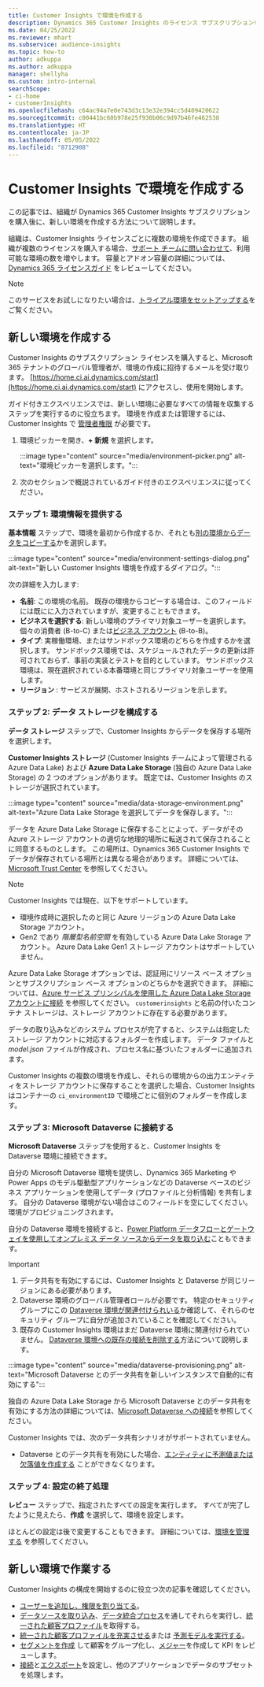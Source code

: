 ```yaml
---
title: Customer Insights で環境を作成する
description: Dynamics 365 Customer Insights のライセンス サブスクリプションを使用して環境を作成するステップ。
ms.date: 04/25/2022
ms.reviewer: mhart
ms.subservice: audience-insights
ms.topic: how-to
author: adkuppa
ms.author: adkuppa
manager: shellyha
ms.custom: intro-internal
searchScope:
- ci-home
- customerInsights
ms.openlocfilehash: c64ac94a7e0e743d3c13e32e394cc5d409420622
ms.sourcegitcommit: c00441bc60b978e25f930b06c9d97b46fe462538
ms.translationtype: HT
ms.contentlocale: ja-JP
ms.lasthandoff: 05/05/2022
ms.locfileid: "8712908"
---
```

# <a name="create-an-environment-in-customer-insights"></a>Customer Insights で環境を作成する

この記事では、組織が Dynamics 365 Customer Insights サブスクリプションを購入後に、新しい環境を作成する方法について説明します。 

組織は、Customer Insights ライセンスごとに複数の環境を作成できます。 組織が複数のライセンスを購入する場合、[サポート チームに問い合わせて](https://go.microsoft.com/fwlink/?linkid=2079641)、利用可能な環境の数を増やします。 容量とアドオン容量の詳細については、[Dynamics 365 ライセンスガイド](https://go.microsoft.com/fwlink/?LinkId=866544) をレビューしてください。

> [!NOTE]
> このサービスをお試しになりたい場合は、[トライアル環境をセットアップする](trial-signup.md)をご覧ください。

## <a name="create-a-new-environment"></a>新しい環境を作成する

Customer Insights のサブスクリプション ライセンスを購入すると、Microsoft 365 テナントのグローバル管理者が、環境の作成に招待するメールを受け取ります。 [https://home.ci.ai.dynamics.com/start](https://home.ci.ai.dynamics.com/start) にアクセスし、使用を開始します。 

ガイド付きエクスペリエンスでは、新しい環境に必要なすべての情報を収集するステップを実行するのに役立ちます。 環境を作成または管理するには、Customer Insights で [管理者権限](permissions.md) が必要です。

1. 環境ピッカーを開き、**+ 新規** を選択します。
  
   :::image type="content" source="media/environment-picker.png" alt-text="環境ピッカーを選択します。":::

1. 次のセクションで概説されているガイド付きのエクスペリエンスに従ってください。

### <a name="step-1-provide-environment-information"></a>ステップ 1: 環境情報を提供する

**基本情報** ステップで、環境を最初から作成するか、それとも[別の環境からデータをコピーする](manage-environments.md#copy-the-environment-configuration)かを選択します。

   :::image type="content" source="media/environment-settings-dialog.png" alt-text="新しい Customer Insights 環境を作成するダイアログ。":::

次の詳細を入力します:
   - **名前**: この環境の名前。 既存の環境からコピーする場合は、このフィールドには既にに入力されていますが、変更することもできます。
   - **ビジネスを選択する**: 新しい環境のプライマリ対象ユーザーを選択します。 個々の消費者 (B-to-C) または[ビジネス アカウント](work-with-business-accounts.md) (B-to-B)。
   - **タイプ**: 実稼働環境、またはサンドボックス環境のどちらを作成するかを選択します。 サンドボックス環境では、スケジュールされたデータの更新は許可されておらず、事前の実装とテストを目的としています。 サンドボックス環境は、現在選択されている本番環境と同じプライマリ対象ユーザーを使用します。
   - **リージョン** : サービスが展開、ホストされるリージョンを示します。

### <a name="step-2-configure-data-storage"></a>ステップ 2: データ ストレージを構成する

**データ ストレージ** ステップで、Customer Insights からデータを保存する場所を選択します。

**Customer Insights ストレージ** (Customer Insights チームによって管理される Azure Data Lake) および **Azure Data Lake Storage** (独自の Azure Data Lake Storage) の 2 つのオプションがあります。 既定では、Customer Insights のストレージが選択されています。

:::image type="content" source="media/data-storage-environment.png" alt-text="Azure Data Lake Storage を選択してデータを保存します。":::

データを Azure Data Lake Storage に保存することによって、データがその Azure ストレージ アカウントの適切な地理的場所に転送されて保存されることに同意するものとします。 この場所は、Dynamics 365 Customer Insights でデータが保存されている場所とは異なる場合があります。 詳細については、[Microsoft Trust Center](https://www.microsoft.com/trust-center) を参照してください。

> [!NOTE]
> Customer Insights では現在、以下をサポートしています。  
> - 環境作成時に選択したのと同じ Azure リージョンの Azure Data Lake Storage アカウント。
> - Gen2 であり *階層型名前空間* を有効している Azure Data Lake Storage アカウント。 Azure Data Lake Gen1 ストレージ アカウントはサポートしていません。

Azure Data Lake Storage オプションでは、認証用にリソース ベース オプションとサブスクリプション ベース オプションのどちらかを選択できます。 詳細については、[Azure サービス プリンシパルを使用した Azure Data Lake Storage アカウントに接続](connect-service-principal.md) を参照してください。 `customerinsights` と名前の付いたコンテナ ストレージは、ストレージ アカウントに存在する必要があります。

データの取り込みなどのシステム プロセスが完了すると、システムは指定したストレージ アカウントに対応するフォルダーを作成します。 データ ファイルと *model.json* ファイルが作成され、プロセス名に基づいたフォルダーに追加されます。

Customer Insights の複数の環境を作成し、それらの環境からの出力エンティティをストレージ アカウントに保存することを選択した場合、Customer Insights はコンテナーの `ci_environmentID` で環境ごとに個別のフォルダーを作成します。

### <a name="step-3-connect-to-microsoft-dataverse"></a>ステップ 3: Microsoft Dataverse に接続する
   
**Microsoft Dataverse** ステップを使用すると、Customer Insights を Dataverse 環境に接続できます。

自分の Microsoft Dataverse 環境を提供し、Dynamics 365 Marketing や Power Apps のモデル駆動型アプリケーションなどの Dataverse ベースのビジネス アプリケーションを使用してデータ (プロファイルと分析情報) を共有します。 自分の Dataverse 環境がない場合はこのフィールドを空にしてください。環境がプロビジョニングされます。

自分の Dataverse 環境を接続すると、[Power Platform データフローとゲートウェイを使用してオンプレミス データ ソースからデータを取り込む](data-sources.md#add-data-from-on-premises-data-sources)こともできます。

> [!IMPORTANT]
> 1. データ共有を有効にするには、Customer Insights と Dataverse が同じリージョンにある必要があります。
> 1. Dataverse 環境のグローバル管理者ロールが必要です。 特定のセキュリティ グループにこの [Dataverse 環境が関連付けられいる](/power-platform/admin/control-user-access#associate-a-security-group-with-a-dataverse-environment)か確認して、それらのセキュリティ グループに自分が追加されていることを確認してください。
> 1. 既存の Customer Insights 環境はまだ Dataverse 環境に関連付けられていません。 [Dataverse 環境への既存の接続を削除する](manage-environments.md#remove-an-existing-connection-to-a-dataverse-environment)方法について説明します。

:::image type="content" source="media/dataverse-provisioning.png" alt-text="Microsoft Dataverse とのデータ共有を新しいインスタンスで自動的に有効にする":::

独自の Azure Data Lake Storage から Microsoft Dataverse とのデータ共有を有効にする方法の詳細については、[Microsoft Dataverse への接続](manage-environments.md#connect-to-microsoft-dataverse)を参照してください。

Customer Insights では、次のデータ共有シナリオがサポートされていません。
- Dataverse とのデータ共有を有効にした場合、[エンティティに予測値または欠落値を作成する](predictions.md) ことができなくなります。

### <a name="step-4-finalize-the-settings"></a>ステップ 4: 設定の終了処理

**レビュー** ステップで、指定されたすべての設定を実行します。 すべてが完了したように見えたら、**作成** を選択して、環境を設定します。 

ほとんどの設定は後で変更することもできます。 詳細については、[環境を管理する](manage-environments.md) を参照してください。

## <a name="work-with-your-new-environment"></a>新しい環境で作業する

Customer Insights の構成を開始するのに役立つ次の記事を確認してください。 

- [ユーザーを追加し、権限を割り当てる](permissions.md)。
- [データソースを取り込み](data-sources.md)、[データ統合プロセス](data-unification.md)を通してそれらを実行し、[統一された顧客プロファイル](customer-profiles.md)を取得する。
- [統一された顧客プロファイルを充実させる](enrichment-hub.md)または [予測モデルを実行する](predictions-overview.md)。
- [セグメントを作成](segments.md) して顧客をグループ化し、[メジャー](measures.md)を作成して KPI をレビューします。
- [接続](connections.md)と[エクスポート](export-destinations.md)を設定し、他のアプリケーションでデータのサブセットを処理します。
